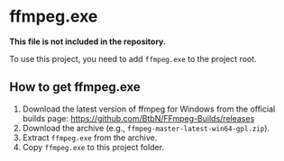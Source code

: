 # ffmpeg.exe

**This file is not included in the repository.**

To use this project, you need to add `ffmpeg.exe` to the project root.

## How to get ffmpeg.exe

1. Download the latest version of ffmpeg for Windows from the official builds page:
   https://github.com/BtbN/FFmpeg-Builds/releases
2. Download the archive (e.g., `ffmpeg-master-latest-win64-gpl.zip`).
3. Extract `ffmpeg.exe` from the archive.
4. Copy `ffmpeg.exe` to this project folder. 